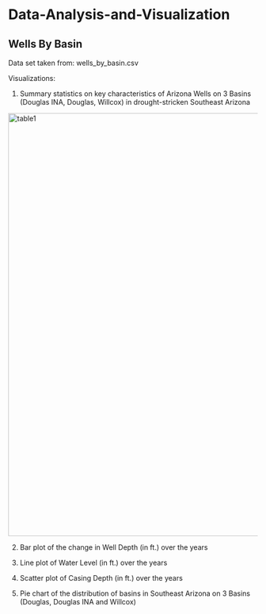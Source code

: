 # Data-Analysis-and-Visualization

## Wells By Basin

Data set taken from: wells_by_basin.csv

Visualizations:

1. Summary statistics on key characteristics of Arizona Wells on 3 Basins (Douglas INA, Douglas, Willcox) in drought-stricken Southeast Arizona
<img width="853" alt="table1" src="https://github.com/user-attachments/assets/2ad713e5-8056-4008-a4a5-d6ea128ff629" />



2. Bar plot of the change in Well Depth (in ft.) over the years



3. Line plot of Water Level (in ft.) over the years



4. Scatter plot of Casing Depth (in ft.) over the years



5. Pie chart of the distribution of basins in Southeast Arizona on 3 Basins (Douglas, Douglas INA and Willcox)




